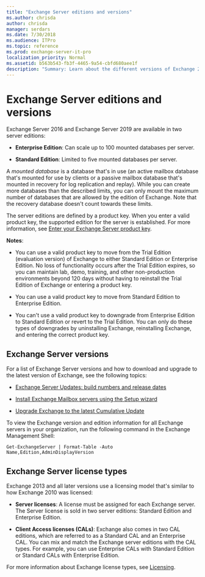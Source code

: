 ```yaml
---
title: "Exchange Server editions and versions"
ms.author: chrisda
author: chrisda
manager: serdars
ms.date: 7/30/2018
ms.audience: ITPro
ms.topic: reference
ms.prod: exchange-server-it-pro
localization_priority: Normal
ms.assetid: b563b543-fb3f-4465-9a54-cbfd680aee1f
description: "Summary: Learn about the different versions of Exchange 2016 and Exchange 2019."
---
```


# Exchange Server editions and versions

Exchange Server 2016 and Exchange Server 2019 are available in two server editions:

- **Enterprise Edition**: Can scale up to 100 mounted databases per server.

- **Standard Edition**: Limited to five mounted databases per server.

A _mounted database_ is a database that's in use (an active mailbox database that's mounted for use by clients or a passive mailbox database that's mounted in recovery for log replication and replay). While you can create more databases than the described limits, you can only mount the maximum number of databases that are allowed by the edition of Exchange. Note that the recovery database doesn't count towards these limits.
  
The server editions are defined by a product key. When you enter a valid product key, the supported edition for the server is established. For more information, see [Enter your Exchange Server product key](../post-installation-tasks/enter-product-key.md).

**Notes**: 

- You can use a valid product key to move from the Trial Edition (evaluation version) of Exchange to either Standard Edition or Enterprise Edition. No loss of functionality occurs after the Trial Edition expires, so you can maintain lab, demo, training, and other non-production environments beyond 120 days without having to reinstall the Trial Edition of Exchange or entering a product key.

- You can use a valid product key to move from Standard Edition to Enterprise Edition.

- You can't use a valid product key to downgrade from Enterprise Edition to Standard Edition or revert to the Trial Edition. You can only do these types of downgrades by uninstalling Exchange, reinstalling Exchange, and entering the correct product key.

  
## Exchange Server versions

For a list of Exchange Server versions and how to download and upgrade to the latest version of Exchange, see the following topics:
  
- [Exchange Server Updates: build numbers and release dates](https://technet.microsoft.com/library/hh135098(v=exchg.150).aspx)
    
- [Install Exchange Mailbox servers using the Setup wizard](../../plan-and-deploy/deploy-new-installations/install-mailbox-role.md)

- [Upgrade Exchange to the latest Cumulative Update](../install-cumulative-updates.md)
 
To view the Exchange version and edition information for all Exchange servers in your organization, run the following command in the Exchange Management Shell:
  
```
Get-ExchangeServer | Format-Table -Auto Name,Edition,AdminDisplayVersion
```

## Exchange Server license types

Exchange 2013 and all later versions use a licensing model that's similar to how Exchange 2010 was licensed:
  
- **Server licenses**: A license must be assigned for each Exchange server. The Server license is sold in two server editions: Standard Edition and Enterprise Edition.
    
- **Client Access licenses (CALs)**: Exchange also comes in two CAL editions, which are referred to as a Standard CAL and an Enterprise CAL. You can mix and match the Exchange server editions with the CAL types. For example, you can use Enterprise CALs with Standard Edition or Standard CALs with Enterprise Edition.
    
For more information about Exchange license types, see [Licensing](https://go.microsoft.com/fwlink/p/?LinkId=392675).
